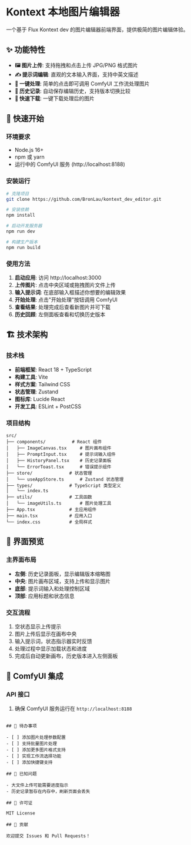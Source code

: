 # Kontext 本地图片编辑器

一个基于 Flux Kontext dev 的图片编辑器前端界面，提供极简的图片编辑体验。

## ✨ 功能特性

- **🖼️ 图片上传**: 支持拖拽和点击上传 JPG/PNG 格式图片
- **✍️ 提示词编辑**: 直观的文本输入界面，支持中英文描述
- **🎯 一键处理**: 简单的点击即可调用 ComfyUI 工作流处理图片
- **📜 历史记录**: 自动保存编辑历史，支持版本切换比较
- **💾 快速下载**: 一键下载处理后的图片

## 🚀 快速开始

### 环境要求

- Node.js 16+ 
- npm 或 yarn
- 运行中的 ComfyUI 服务 (http://localhost:8188)

### 安装运行

```bash
# 克隆项目
git clone https://github.com/BronLau/kontext_dev_editor.git

# 安装依赖
npm install

# 启动开发服务器
npm run dev

# 构建生产版本
npm run build
```

### 使用方法

1. **启动应用**: 访问 http://localhost:3000
2. **上传图片**: 点击中央区域或拖拽图片文件上传
3. **输入提示词**: 在底部输入框描述你想要的编辑效果
4. **开始处理**: 点击"开始处理"按钮调用 ComfyUI
5. **查看结果**: 处理完成后查看新图片并可下载
6. **历史回顾**: 左侧面板查看和切换历史版本

## 🏗️ 技术架构

### 技术栈

- **前端框架**: React 18 + TypeScript
- **构建工具**: Vite
- **样式方案**: Tailwind CSS
- **状态管理**: Zustand
- **图标库**: Lucide React
- **开发工具**: ESLint + PostCSS

### 项目结构

```
src/
├── components/          # React 组件
│   ├── ImageCanvas.tsx     # 图片画布组件
│   ├── PromptInput.tsx     # 提示词输入组件  
│   ├── HistoryPanel.tsx    # 历史记录面板
│   └── ErrorToast.tsx      # 错误提示组件
├── store/              # 状态管理
│   └── useAppStore.ts      # Zustand 状态管理
├── types/              # TypeScript 类型定义
│   └── index.ts
├── utils/              # 工具函数
│   └── imageUtils.ts       # 图片处理工具
├── App.tsx             # 主应用组件
├── main.tsx            # 应用入口
└── index.css           # 全局样式
```

## 🎨 界面预览

### 主界面布局

- **左侧**: 历史记录面板，显示编辑版本缩略图
- **中央**: 图片画布区域，支持上传和显示图片
- **底部**: 提示词输入和处理控制区域
- **顶部**: 应用标题和状态信息

### 交互流程

1. 空状态显示上传提示
2. 图片上传后显示在画布中央
3. 输入提示词，状态指示器实时反馈
4. 处理过程中显示加载状态和进度
5. 完成后自动更新画布，历史版本进入左侧面板

## 🔌 ComfyUI 集成

### API 接口

1. 确保 ComfyUI 服务运行在 `http://localhost:8188`

```

## 📝 待办事项

- [ ] 添加图片处理参数配置
- [ ] 支持批量图片处理
- [ ] 添加更多图片格式支持
- [ ] 实现工作流选择功能
- [ ] 添加快捷键支持

## 🐛 已知问题

- 大文件上传可能需要进度指示
- 历史记录暂存在内存中，刷新页面会丢失

## 📄 许可证

MIT License

## 🤝 贡献

欢迎提交 Issues 和 Pull Requests！ 